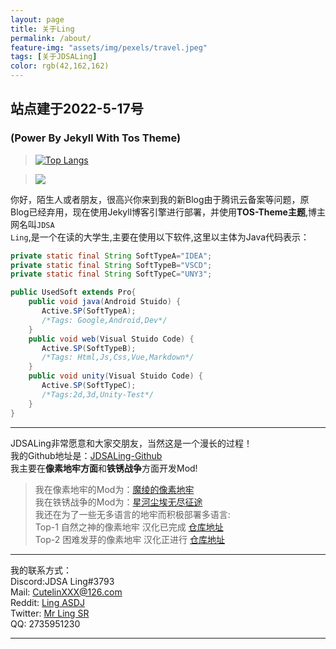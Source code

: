```yaml
---
layout: page
title: 关于Ling
permalink: /about/
feature-img: "assets/img/pexels/travel.jpeg"
tags: [关于JDSALing]
color: rgb(42,162,162)
---
```


## 站点建于2022-5-17号 
### (Power By Jekyll With Tos Theme)
> [![Top Langs](https://github-readme-stats.vercel.app/api/top-langs/?username=LingASDJ&layout=compact)](https://github.com/anuraghazra/github-readme-stats)

> ![](https://github-readme-stats.vercel.app/api/?username=LingASDJ&show_icons=true&title_color=fff&icon_color=ffff00&text_color=00ffff&bg_color=000)

你好，陌生人或者朋友，很高兴你来到我的新Blog由于腾讯云备案等问题，原Blog已经弃用，现在使用Jekyll博客引擎进行部署，并使用**TOS-Theme主题**,博主网名叫<code>JDSA Ling</code>,是一个在读的大学生,主要在使用以下软件,这里以主体为Java代码表示：  

```java
private static final String SoftTypeA="IDEA";
private static final String SoftTypeB="VSCD";
private static final String SoftTypeC="UNY3";

public UsedSoft extends Pro{
    public void java(Android Stuido) {
       Active.SP(SoftTypeA);
       /*Tags: Google,Android,Dev*/
    }
    public void web(Visual Stuido Code) {
       Active.SP(SoftTypeB);
       /*Tags: Html,Js,Css,Vue,Markdown*/
    }
    public void unity(Visual Stuido Code) {
       Active.SP(SoftTypeC);
       /*Tags:2d,3d,Unity-Test*/
    }
}
```

---

JDSALing非常愿意和大家交朋友，当然这是一个漫长的过程！  
我的Github地址是：[JDSALing-Github](https://github.com/LingASDJ)  
我主要在**像素地牢方面**和**铁锈战争**方面开发Mod!  
> 我在像素地牢的Mod为：[魔绫的像素地牢](https://github.com/AnsdoShip/magic-ling-pixel-dungeon)  
> 我在铁锈战争的Mod为：[星河尘埃无尽征途](https://jq.qq.com/?_wv=1027&k=uKbPmZMn)  
> 我还在为了一些无多语言的地牢而积极部署多语言:  
Top-1 自然之神的像素地牢 汉化已完成  [仓库地址](https://github.com/LingASDJ/DeisticPixelDungeon)  
Top-2 困难发芽的像素地牢 汉化正进行 [仓库地址](https://github.com/LingASDJ/harder-sprouted-pd)

---

我的联系方式：  
Discord:JDSA Ling#3793  
Mail: [CutelinXXX@126.com](mailto:CutelinXXX@126.com)  
Reddit: [Ling ASDJ](https://www.reddit.com/user/LingASDJ/)  
Twitter: [Mr Ling SR](https://twitter.com/@JtN4328daPQKllf)  
QQ: 2735951230

---
 
